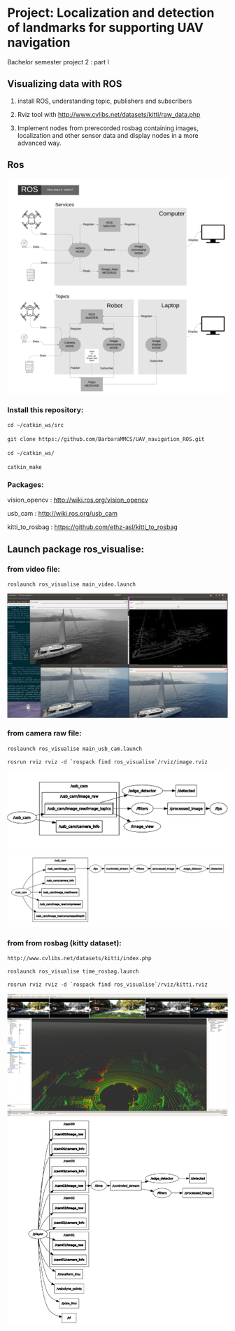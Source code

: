 # Project: Localization and detection of landmarks for supporting UAV navigation

Bachelor semester project 2 : part I

## Visualizing data with ROS

1. install ROS, understanding topic, publishers and subscribers

2. Rviz tool with http://www.cvlibs.net/datasets/kitti/raw_data.php

3. Implement nodes from prerecorded rosbag containing images, localization and other sensor data and display nodes in a more advanced way.

## Ros

<img src="files/file.png" width="1080">
          

### Install this repository:
```
cd ~/catkin_ws/src

git clone https://github.com/BarbaraMMCS/UAV_navigation_ROS.git

cd ~/catkin_ws/

catkin_make

```
### Packages: 

vision_opencv : http://wiki.ros.org/vision_opencv

usb_cam : http://wiki.ros.org/usb_cam

kitti_to_rosbag : https://github.com/ethz-asl/kitti_to_rosbag

## Launch package ros_visualise:

### from video file: 

```
roslaunch ros_visualise main_video.launch
```

<img src="files/from_file.png">

### from camera raw file:

```
roslaunch ros_visualise main_usb_cam.launch
```
```
rosrun rviz rviz -d `rospack find ros_visualise`/rviz/image.rviz
```
<img src="files/detected.png">
<img src="files/connected.png">

### from from rosbag (kitty dataset): 
```
http://www.cvlibs.net/datasets/kitti/index.php
```
```
roslaunch ros_visualise time_rosbag.launch
```
```
rosrun rviz rviz -d `rospack find ros_visualise`/rviz/kitti.rviz
```
<img src="files/kitti_rviz.png">

<img src="files/on_rosbag.png">

